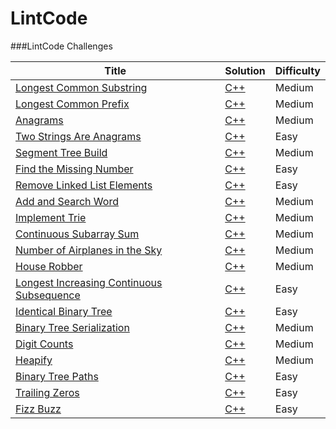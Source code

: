 LintCode
========

###LintCode Challenges

| Title | Solution | Difficulty |
| ----- | -------- | ---------- |
|[Longest Common Substring](http://www.lintcode.com/en/problem/longest-common-substring/)| [C++](./longest-common-substring/longest-common-substring.cpp) |Medium|
|[Longest Common Prefix](http://www.lintcode.com/en/problem/longest-common-prefix/)| [C++](./longest-common-prefix/longest-common-prefix.cpp) |Medium|
|[Anagrams](http://www.lintcode.com/en/problem/anagrams/)| [C++](./anagrams/anagrams.cpp) |Medium|
|[Two Strings Are Anagrams](http://www.lintcode.com/en/problem/two-strings-are-anagrams/)| [C++](./two-strings-are-anagrams/two-strings-are-anagrams.cpp) |Easy|
|[Segment Tree Build](http://www.lintcode.com/en/problem/segment-tree-build/)| [C++](./segment-tree-build/segment-tree-build.cpp) |Medium|
|[Find the Missing Number](http://www.lintcode.com/en/problem/find-the-missing-number/)| [C++](./find-the-missing-number/find-the-missing-number.cpp) |Easy|
|[Remove Linked List Elements](http://www.lintcode.com/en/problem/remove-linked-list-elements/)| [C++](./remove-linked-list-elements/remove-linked-list-elements.cpp) |Easy|
|[Add and Search Word](http://www.lintcode.com/en/problem/add-and-search-word/)| [C++](./add-and-search-word/add-and-search-word.cpp) |Medium|
|[Implement Trie](http://www.lintcode.com/en/problem/implement-trie/)| [C++](./implement-trie/implement-trie.cpp) |Medium|
|[Continuous Subarray Sum](http://www.lintcode.com/en/problem/continuous-subarray-sum/)| [C++](./continuous-subarray-sum/continuous-subarray-sum.cpp) |Medium|
|[Number of Airplanes in the Sky](http://www.lintcode.com/en/problem/number-of-airplanes-in-the-sky/)| [C++](./number-of-airplanes-in-the-sky/number-of-airplanes-in-the-sky.cpp) |Medium|
|[House Robber](http://www.lintcode.com/en/problem/house-robber/)| [C++](./house-robber/house-robber.cpp) |Medium|
|[Longest Increasing Continuous Subsequence](http://www.lintcode.com/en/problem/longest-increasing-continuous-subsequence/)| [C++](./longest-increasing-continuous-subsequence/longest-increasing-continuous-subsequence.cpp) |Easy|
|[Identical Binary Tree](http://www.lintcode.com/en/problem/identical-binary-tree/)| [C++](./identical-binary-tree/identical-binary-tree.cpp) |Easy|
|[Binary Tree Serialization](http://www.lintcode.com/en/problem/binary-tree-serialization/)| [C++](./binary-tree-serialization/binary-tree-serialization.cpp) |Medium|
|[Digit Counts](http://www.lintcode.com/en/problem/digit-counts/)| [C++](./digit-counts/digit-counts.cpp) |Medium|
|[Heapify](http://www.lintcode.com/en/problem/heapify/)| [C++](./heapify/heapify.cpp) |Medium|
|[Binary Tree Paths](http://www.lintcode.com/en/problem/binary-tree-paths/)| [C++](./binary-tree-paths/binary-tree-paths.cpp) |Easy|
|[Trailing Zeros](http://www.lintcode.com/en/problem/trailing-zeros/)| [C++](./trailing-zeros/trailing-zeros.cpp) |Easy|
|[Fizz Buzz](http://www.lintcode.com/en/problem/fizz-buzz/)| [C++](./fizz-buzz/fizz-buzz.cpp) |Easy|
